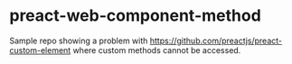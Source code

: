 # preact-web-component-method

Sample repo showing a problem with https://github.com/preactjs/preact-custom-element where custom methods cannot be accessed.
